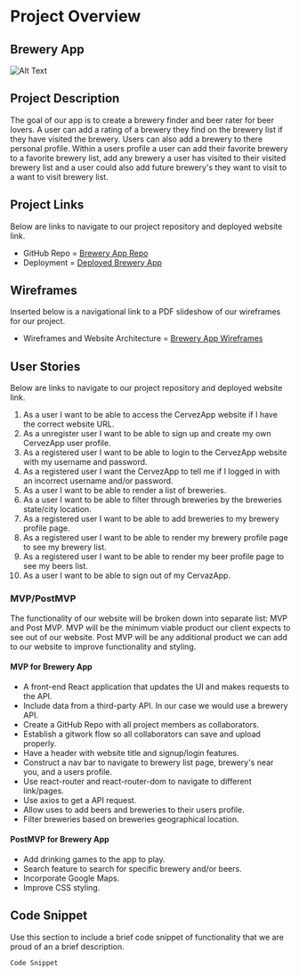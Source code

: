 # Project Overview

## Brewery App 
![Alt Text](https://i.imgur.com/FagxFB2.gif)

## Project Description

The goal of our app is to create a brewery finder and beer rater for beer lovers. A user can add a rating of a brewery they find on the brewery list if they have visited the brewery. Users can also add a brewery to there personal profile. Within a users profile a user can add their favorite brewery to a favorite brewery list, add any brewery a user has visited to their visited brewery list and a user could also add future brewery's they want to visit to a want to visit brewery list. 


 
## Project Links
Below are links to navigate to our project repository and deployed website link. 
- GitHub Repo = [Brewery App Repo](https://github.com/JGeorgos24/Brewery-App)
- Deployment = [Deployed Brewery App](https://github.com/JGeorgos24/Brewery-App) 


## Wireframes
Inserted below is a navigational link to a PDF slideshow of our wireframes for our project.
- Wireframes and Website Architecture = [Brewery App Wireframes](https://docs.google.com/presentation/d/e/2PACX-1vQGhbN6tlgpTGiFedmoJlix-uZPbPT5lukzV21qcrfIY3eh_koXkil23hUqVGZH_5tiqkTe4BVSiRz4/pub?start=true&loop=true&delayms=5000)


## User Stories
Below are links to navigate to our project repository and deployed website link. 
1. As a user I want to be able to access the CervezApp website if I have the correct website URL. 
2. As a unregister user I want to be able to sign up and create my own CervezApp user profile.
3. As a registered user I want to be able to login to the CervezApp website with my username and password. 
4. As a registered user I want the CervezApp to tell me if I logged in with an incorrect username and/or password.
5. As a user I want to be able to render a list of breweries. 
6. As a user I want to be able to filter through breweries by the breweries state/city location.
7. As a registered user I want to be able to add breweries to my brewery profile page. 
8. As a registered user I want to be able to render my brewery profile page to see my brewery list. 
9. As a registered user I want to be able to render my beer profile page to see my beers list.
10. As a user I want to be able to sign out of my CervazApp.
	

### MVP/PostMVP 
The functionality of our website will be broken down into separate list: MVP and Post MVP. MVP will be the minimum viable product our client expects to see out of our website. Post MVP will be any additional product we can add to our website to improve functionality and styling.

#### MVP for Brewery App
- A front-end React application that updates the UI and makes requests to the API.
- Include data from a third-party API. In our case we would use a brewery API. 
- Create a GitHub Repo with all project members as collaborators.
- Establish a gitwork flow so all collaborators can save and upload properly.  
- Have a header with website title and signup/login features.
- Construct a nav bar to navigate to brewery list page, brewery's near you, and a users profile. 
- Use react-router and react-router-dom to navigate to different link/pages. 
- Use axios to get a API request.
- Allow uses to add beers and breweries to their users profile. 
- Filter breweries based on breweries geographical location. 


#### PostMVP for Brewery App
- Add drinking games to the app to play.
- Search feature to search for specific brewery and/or beers. 
- Incorporate Google Maps. 
- Improve CSS styling. 



## Code Snippet
Use this section to include a brief code snippet of functionality that we are proud of an a brief description. 
 

```
Code Snippet

```
